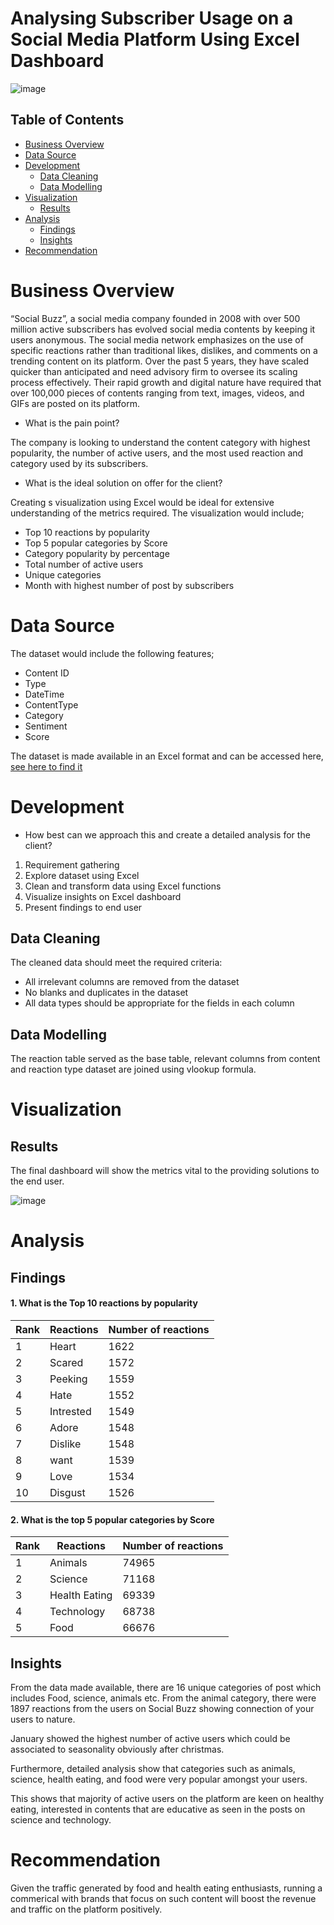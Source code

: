 # Analysing Subscriber Usage on a Social Media Platform Using Excel Dashboard


![image](https://github.com/user-attachments/assets/3b030998-9287-4b9a-bf4c-917158d9eae7)



## Table of Contents
- [Business Overview](#business-overview)
- [Data Source](#data-source)
- [Development](#development)
  - [Data Cleaning](#data-cleaning)
  - [Data Modelling](#data-modelling)
- [Visualization](#visualization)
  - [Results](#results)
- [Analysis](#analysis)
  - [Findings](#findings)
  - [Insights](#insights)
- [Recommendation](#recommendation)


# Business Overview

“Social Buzz”, a social media company founded in 2008 with over 500 million active subscribers has evolved social media contents by keeping it users anonymous. The social media network emphasizes on the use of specific reactions rather than traditional likes, dislikes, and comments on a trending content on its platform. 
Over the past 5 years, they have scaled quicker than anticipated and need advisory firm to oversee its scaling process effectively.  Their rapid growth and digital nature have required that over 100,000 pieces of contents ranging from text, images, videos, and GIFs are posted on its platform.


- What is the pain point?

The company is looking to understand the content category with highest popularity, the number of active users, and the most used reaction and category used by its subscribers.

- What is the ideal solution on offer for the client?

Creating s visualization using Excel would be ideal for extensive understanding of the metrics required. The visualization would include;

- Top 10 reactions by popularity
- Top 5 popular categories by Score
- Category popularity by percentage
- Total number of active users
- Unique categories
- Month with highest number of post by subscribers


# Data Source

The dataset would include the following features;
- Content ID
- Type
- DateTime
- ContentType
- Category
- Sentiment
- Score

The dataset is made available in an Excel format and can be accessed here, [see here to find it](https://github.com/Ugondu/AnalysingSubscriberUsageOnExcelDashboard/blob/main/Assets/dataset/Cleaned_Data_Solution.csv)


# Development

- How best can we approach this and create a detailed analysis for the client?

1. Requirement gathering
2. Explore dataset using Excel
3. Clean and transform data using Excel functions
4. Visualize insights on Excel dashboard
5. Present findings to end user


## Data Cleaning

The cleaned data should meet the required criteria:

- All irrelevant columns are removed from the dataset
- No blanks and duplicates in the dataset
- All data types should be appropriate for the fields in each column

## Data Modelling

The reaction table served as the base table, relevant columns from content and reaction type dataset are joined using vlookup formula. 

# Visualization

## Results

The final dashboard will show the metrics vital to the providing solutions to the end user.

![image](https://github.com/user-attachments/assets/70de38d5-c80c-4e50-bec7-4cd1b5f7bbe1)

# Analysis

## Findings

#### 1. What is the Top 10 reactions by popularity

| Rank | Reactions              | Number of reactions    |
|------|------------------------|------------------------|
| 1    | Heart                  |   1622                 | 
| 2    | Scared                 |   1572                 |
| 3    | Peeking                |   1559                 |
| 4    | Hate                   |   1552                 |
| 5    | Intrested              |   1549                 |
| 6    | Adore                  |   1548                 | 
| 7    | Dislike                |   1548                 |
| 8    | want                   |   1539                 |
| 9    | Love                   |   1534                 |
| 10   | Disgust                |   1526                 |

#### 2. What is the top 5 popular categories by Score

| Rank | Reactions              | Number of reactions    |
|------|------------------------|------------------------|
| 1    | Animals                |   74965                | 
| 2    | Science                |   71168                |
| 3    | Health Eating          |   69339                |
| 4    | Technology             |   68738                |
| 5    | Food                   |   66676                |


## Insights

From the data made available, there are 16 unique categories of post which includes Food, science, animals etc. 
From the animal category, there were 1897 reactions from the users on Social Buzz showing connection of your users to nature.

January showed the highest number of active users which could be associated to seasonality obviously after christmas. 

Furthermore, detailed analysis show that categories such as animals, science, health eating, and food were very popular amongst your users. 

This shows that majority of active users on the platform are keen on healthy eating, interested in contents that are educative as seen in the posts on science and technology.

# Recommendation

Given the traffic generated by food and health eating enthusiasts, running a commerical with brands that focus on such content will boost the revenue and traffic on the platform positively.
